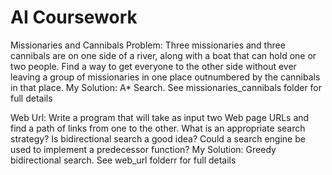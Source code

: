 # AI Coursework

Missionaries and Cannibals Problem:
Three missionaries and three cannibals are on one side of a river, along with a boat that can hold
one or two people. Find a way to get everyone to the other side without ever leaving a
group of missionaries in one place outnumbered by the cannibals in that place.
My Solution:
A* Search. See missionaries_cannibals folder for full details

Web Url:
Write a program that will take as input two Web page URLs and find a path of links from
one to the other. What is an appropriate search strategy? Is bidirectional search a good
idea? Could a search engine be used to implement a predecessor function?
My Solution:
Greedy bidirectional search. See web_url folderr for full details
